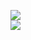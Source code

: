 [![](https://img.shields.io/badge/Made%20With-Github%20Spray-lightgrey.svg?style=for-the-badge&logo=github)](https://github.com/Annihil/github-spray#13811)  
[![](https://i.imgur.com/2DrTn0Z.gif)](https://github.com/Annihil/github-spray)